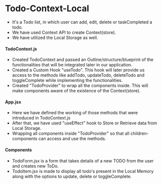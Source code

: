# Todo-Context-Local

- It's a Todo list, in which user can add, edit, delete or taskCompleted a todo.
- We have used Context API to create Context(store).
- We have utilized the Local Storage as well.

#### TodoContext.js

- Created TodoContext and passed an Outline/structure/blueprint of the functionalities that will be integrated later in our application.
- Created a Custom Hook "useTodo". This hook will later provide us access to the methods like addTodo, updateTodo, deleteTodo and toggleComplete while implementing the functionalities.
- Created "TodoProvider" to wrap all the components inside. This will make components aware of the existence of the Context(store).

#### App.jsx

- Here we have defined the working of those methods that were introduced in TodoContext.js
- After that, we have used "useEffect" hook to Store or Retrieve data from Local Storage.
- Wrapping all components inside "TodoProvider" so that all children-components can access and use the methods.

#### Components

- TodoForm.jsx is a form that takes details of a new TODO from the user and creates new ToDo.
- TodoItem.jsx is made to display all todo's present in the Local Memory along with the options to update, delete or toggleComplete.
